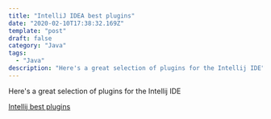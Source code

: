 ```yaml
---
title: "IntelliJ IDEA best plugins"
date: "2020-02-10T17:38:32.169Z"
template: "post"
draft: false
category: "Java"
tags:
  - "Java"
description: "Here's a great selection of plugins for the Intellij IDE"
---
```

Here's a great selection of plugins for the Intellij IDE

[Intellij best plugins](https://www.vojtechruzicka.com/idea-best-plugins/)
